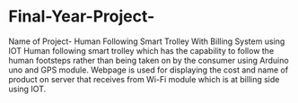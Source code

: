 # Final-Year-Project-
Name of Project- Human Following Smart Trolley With Billing System using IOT
Human following smart trolley which has the capability to follow the human footsteps rather than being taken on by the consumer using Arduino uno and GPS module. Webpage is used for displaying the cost and name of product on server that receives from Wi-Fi module which is at billing side using IOT.
